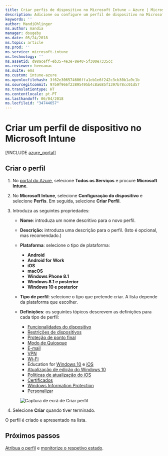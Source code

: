 ```yaml
---
title: Criar perfis de dispositivo no Microsoft Intune – Azure | Microsoft Docs
description: Adicione ou configure um perfil de dispositivo no Microsoft Intune, incluindo a seleção do tipo de plataforma e a configuração das definições no portal do Azure.
keywords: ''
author: MandiOhlinger
ms.author: mandia
manager: dougeby
ms.date: 05/24/2018
ms.topic: article
ms.prod: ''
ms.service: microsoft-intune
ms.technology: ''
ms.assetid: d98aceff-eb35-4e3e-8e40-5f300e7335cc
ms.reviewer: heenamac
ms.suite: ems
ms.custom: intune-azure
ms.openlocfilehash: 3f62e306574606ffa1eb1e6f242c3cb30b1a9c1b
ms.sourcegitcommit: 97b9f966f23895495b4c8a685f1397b78cc01d57
ms.translationtype: HT
ms.contentlocale: pt-PT
ms.lasthandoff: 06/04/2018
ms.locfileid: "34744657"
---
```

# <a name="create-a-device-profile-in-microsoft-intune"></a>Criar um perfil de dispositivo no Microsoft Intune

[!INCLUDE [azure_portal](./includes/azure_portal.md)]

## <a name="create-the-profile"></a>Criar o perfil
1. No [portal do Azure](https://portal.azure.com), selecione **Todos os Serviços** e procure **Microsoft Intune**.

2. No **Microsoft Intune**, selecione **Configuração do dispositivo** e selecione **Perfis**. Em seguida, selecione **Criar Perfil**.

3. Introduza as seguintes propriedades:

   - **Nome**: introduza um nome descritivo para o novo perfil.
   - **Descrição:** introduza uma descrição para o perfil. (Isto é opcional, mas recomendado.)
   - **Plataforma**: selecione o tipo de plataforma:  

       - **Android**
       - **Android for Work**
       - **iOS**
       - **macOS**
       - **Windows Phone 8.1**
       - **Windows 8.1 e posterior**
       - **Windows 10 e posterior**

   - **Tipo de perfil**: selecione o tipo que pretende criar. A lista depende da plataforma que escolher.
   - **Definições**: os seguintes tópicos descrevem as definições para cada tipo de perfil:

       -  [Funcionalidades do dispositivo](device-features-configure.md)
       -  [Restrições de dispositivos](device-restrictions-configure.md)
       -  [Proteção de ponto final](endpoint-protection-configure.md)
       -  [Modo de Quiosque](kiosk-settings.md)
       -  [E-mail](email-settings-configure.md)
       -  [VPN](vpn-settings-configure.md)
       -  [Wi-Fi](wi-fi-settings-configure.md)
       -  Education for [Windows 10](education-settings-configure.md) e [iOS](wi-fi-settings-ios.md)
       -  [Atualização de edição do Windows 10](edition-upgrade-configure-windows-10.md)
       -  [Políticas de atualização do iOS](software-updates-ios.md)
       -  [Certificados](certificates-configure.md)
       -  [Windows Information Protection](windows-information-protection-configure.md)
       -  [Personalizar](custom-settings-configure.md)

     ![Captura de ecrã de Criar perfil](./media/create-device-profile.png)

4. Selecione **Criar** quando tiver terminado.

O perfil é criado e apresentado na lista.

## <a name="next-steps"></a>Próximos passos
[Atribua o perfil](device-profile-assign.md) e [monitorize o respetivo estado](device-profile-monitor.md).
